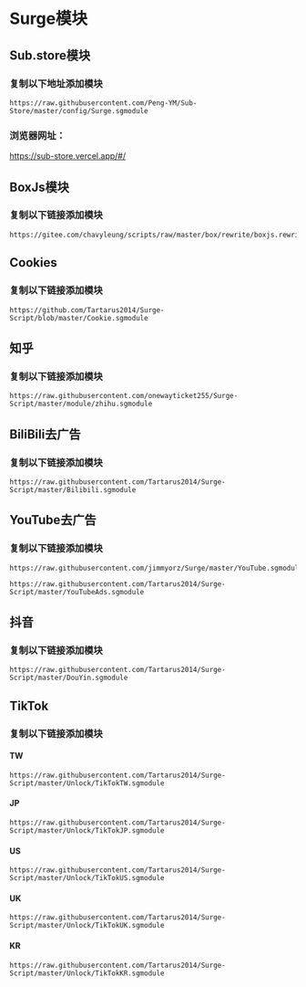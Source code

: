 # Surge模块
## Sub.store模块
### 复制以下地址添加模块
````
https://raw.githubusercontent.com/Peng-YM/Sub-Store/master/config/Surge.sgmodule
````
### 浏览器网址：
https://sub-store.vercel.app/#/

## BoxJs模块
### 复制以下链接添加模块
````
https://gitee.com/chavyleung/scripts/raw/master/box/rewrite/boxjs.rewrite.surge.sgmodule
````

## Cookies
### 复制以下链接添加模块
````
https://github.com/Tartarus2014/Surge-Script/blob/master/Cookie.sgmodule
````

## 知乎
### 复制以下链接添加模块
````
https://raw.githubusercontent.com/onewayticket255/Surge-Script/master/module/zhihu.sgmodule
````

## BiliBili去广告
### 复制以下链接添加模块
````
https://raw.githubusercontent.com/Tartarus2014/Surge-Script/master/Bilibili.sgmodule
````

## YouTube去广告
### 复制以下链接添加模块
````
https://raw.githubusercontent.com/jimmyorz/Surge/master/YouTube.sgmodule
````
````
https://raw.githubusercontent.com/Tartarus2014/Surge-Script/master/YouTubeAds.sgmodule
````

## 抖音
### 复制以下链接添加模块
````
https://raw.githubusercontent.com/Tartarus2014/Surge-Script/master/DouYin.sgmodule
````

## TikTok
### 复制以下链接添加模块
#### TW
````
https://raw.githubusercontent.com/Tartarus2014/Surge-Script/master/Unlock/TikTokTW.sgmodule
````
#### JP
````
https://raw.githubusercontent.com/Tartarus2014/Surge-Script/master/Unlock/TikTokJP.sgmodule
````
#### US
````
https://raw.githubusercontent.com/Tartarus2014/Surge-Script/master/Unlock/TikTokUS.sgmodule
````
#### UK
````
https://raw.githubusercontent.com/Tartarus2014/Surge-Script/master/Unlock/TikTokUK.sgmodule
````
#### KR
````
https://raw.githubusercontent.com/Tartarus2014/Surge-Script/master/Unlock/TikTokKR.sgmodule
````
